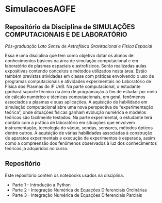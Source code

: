 # SimulacoesAGFE

## Repositório da Disciplina de **SIMULAÇÕES COMPUTACIONAIS E DE LABORATÓRIO** 
*Pós-graduação Lato Sensu de Astrofísica Gravitacional e Física Espacial*

Essa é uma disciplina que tem como objetivo dotar os alunos de conhecimentos básicos
na área de simulação computacional e em laboratório de plasmas espaciais e
astrofísicos. Serão realizadas aulas expositivas contendo conceitos e métodos utilizados
nesta área. Estão também previstas atividades em classe com práticas envolvendo o uso
de programas computacionais e atividades experimentais no Laboratório de Física dos
Plasmas do IF UnB.
Na parte computacional, o estudante ganhará suporte técnico na área de programação a
fim de estudar por meio de cálculo numérico e técnicas computacionais, em geral,
fenômenos associados a plasmas e suas aplicações. A aquisição de habilidade em
simulação computacional abre uma nova perspectiva de “experimentação teórica”, onde
situações físicas ganham evolução numérica e modelos teóricos são facilmente testados.
Na parte experimental, o estudante terá contato com a prática de laboratório em
situações que envolvem instrumentação, tecnologia do vácuo, sondas, sensores,
métodos ópticos dentre outros. A aquisição de várias habilidades associadas à
construção de aparatos experimentais e execução de experimentos é esperada, assim
como a compreensão dos fenômenos observados à luz dos conhecimentos teóricos já
adquiridos no curso.

## Repositório
Este repositório contém os notebooks usados na disciplina. 

* Parte 1 - Introdução a Python
* Parte 2 - Integração Numérica de Equações Diferenciais Ordinárias
* Parte 3 - Integração Numérica de Equações Diferenciais Parciais



